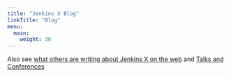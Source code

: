 ```yaml
---
title: "Jenkins X Blog"
linkTitle: "Blog"
menu:
  main:
    weight: 30
---
```


Also see [what others are writing about Jenkins X on the web](/docs/resources/demos-talks-posts/articles/) and [Talks and Conferences](docs/resources/demos-talks-posts/talks/)
